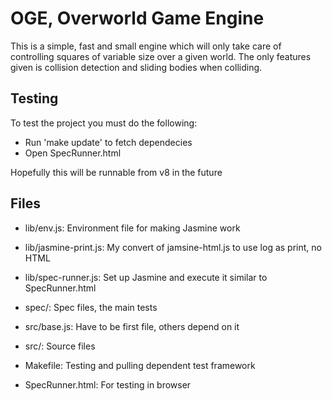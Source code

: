 OGE, Overworld Game Engine
=============

This is a simple, fast and small engine which will only take care of controlling squares of variable size over a given world.
The only features given is collision detection and sliding bodies when colliding.
  

Testing
------------

To test the project you must do the following:
 
 * Run 'make update' to fetch dependecies
 * Open SpecRunner.html
  
Hopefully this will be runnable from v8 in the future 


Files
------------
 * lib/env.js: Environment file for making Jasmine work
 * lib/jasmine-print.js: My convert of jamsine-html.js to use log as print, no HTML
 * lib/spec-runner.js: Set up Jasmine and execute it similar to SpecRunner.html

 * spec/: Spec files, the main tests

 * src/base.js: Have to be first file, others depend on it
 * src/: Source files

 * Makefile: Testing and pulling dependent test framework
 * SpecRunner.html: For testing in browser
